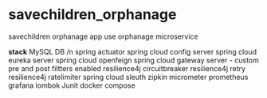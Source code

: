 # savechildren_orphanage

savechildren orphanage app use orphanage microservice

**stack**
MySQL DB /n
spring actuator 
spring cloud config server
spring cloud eureka server
spring cloud openfeign
spring cloud gateway server - custom pre and post filtters enabled
resilience4j circuitbreaker
resilience4j retry
resilience4j ratelimiter
spring cloud sleuth 
zipkin
micrometer
prometheus
grafana
lombok
Junit
docker compose

